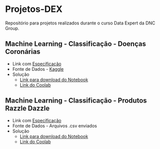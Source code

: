 # Projetos-DEX
Repositório para projetos realizados durante o curso Data Expert da DNC Group.

## Machine Learning - Classificação - Doenças Coronárias
* Link com [Especificação](https://github.com/vhmgomide/Projetos-DEX/blob/main/Assignment%2018%20-%20Portf%C3%B3lio%20Individual%20ML%20Classifica%C3%A7%C3%A3o.pdf)
* Fonte de Dados - [Kaggle](https://www.kaggle.com/ronitf/heart-disease-uci/code)
* Solução
  * [Link para download do Notebook](https://github.com/vhmgomide/Projetos-DEX/blob/main/Avali%C3%A7%C3%A3o_Doen%C3%A7as_Coron%C3%A1rias.ipynb)
  * [Link do Coolab](https://colab.research.google.com/drive/1HAzpXGjnrbhY0ZByDUYQ6t2EdUT-1v1k?usp=sharing)

## Machine Learning - Classificação - Produtos Razzle Dazzle
* Link com [Especificação](https://github.com/vhmgomide/Projetos-DEX/blob/main/Assignment%2018%20-%20Portf%C3%B3lio%20Individual%20ML%20Classifica%C3%A7%C3%A3o.pdf)
* Fonte de Dados - Arquivos .csv enviados
* Solução
  * [Link para download do Notebook]()
  * [Link do Coolab]()
